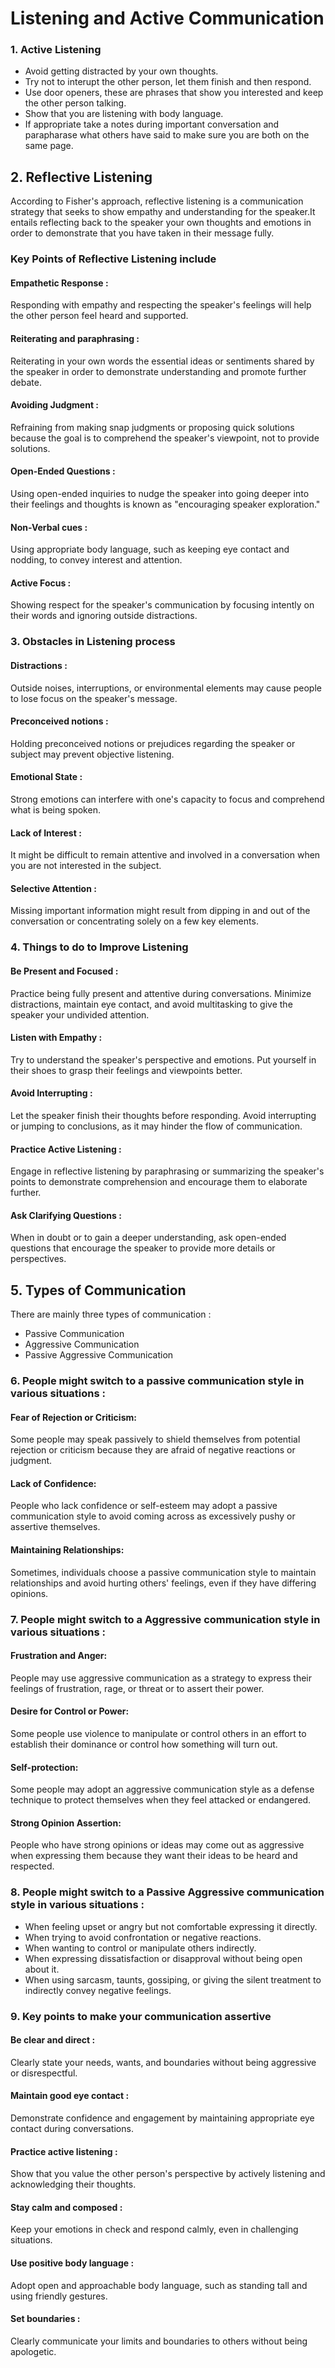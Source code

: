 
# Listening and Active Communication

### 1. Active Listening

* Avoid getting distracted by your own thoughts.
* Try not to interupt the other person, let them finish and then respond.
* Use door openers, these are phrases that show you interested and keep the other person talking.
* Show that you are listening with body language.
* If appropriate take a notes during important conversation and parapharase what others have said to make sure you are both on the same page.

## 2. Reflective Listening

According to Fisher's approach, reflective listening is a communication strategy that seeks to show empathy and understanding for the speaker.It entails reflecting back to the speaker your own thoughts and emotions in order to demonstrate that you have taken in their message fully.

### Key Points of Reflective Listening include

#### Empathetic Response : 
Responding with empathy and respecting the speaker's feelings will help the other person feel heard and supported.
#### Reiterating and paraphrasing :
Reiterating in your own words the essential ideas or sentiments shared by the speaker in order to demonstrate understanding and promote further debate.
#### Avoiding Judgment : 
Refraining from making snap judgments or proposing quick solutions because the goal is to comprehend the speaker's viewpoint, not to provide solutions.
#### Open-Ended Questions : 
Using open-ended inquiries to nudge the speaker into going deeper into their feelings and thoughts is known as "encouraging speaker exploration."
#### Non-Verbal cues : 
Using appropriate body language, such as keeping eye contact and nodding, to convey interest and attention.
#### Active Focus : 
Showing respect for the speaker's communication by focusing intently on their words and ignoring outside distractions.

### 3. Obstacles in Listening process

#### Distractions :
Outside noises, interruptions, or environmental elements may cause people to lose focus on the speaker's message.

#### Preconceived notions : 
Holding preconceived notions or prejudices regarding the speaker or subject may prevent objective listening.

#### Emotional State : 
Strong emotions can interfere with one's capacity to focus and comprehend what is being spoken.

#### Lack of Interest : 
It might be difficult to remain attentive and involved in a conversation when you are not interested in the subject.

#### Selective Attention : 
Missing important information might result from dipping in and out of the conversation or concentrating solely on a few key elements.

### 4. Things to do to Improve Listening

#### Be Present and Focused : 
Practice being fully present and attentive during conversations. Minimize distractions, maintain eye contact, and avoid multitasking to give the speaker your undivided attention.

#### Listen with Empathy : 
Try to understand the speaker's perspective and emotions. Put yourself in their shoes to grasp their feelings and viewpoints better.

#### Avoid Interrupting : 
Let the speaker finish their thoughts before responding. Avoid interrupting or jumping to conclusions, as it may hinder the flow of communication.

#### Practice Active Listening : 
Engage in reflective listening by paraphrasing or summarizing the speaker's points to demonstrate comprehension and encourage them to elaborate further.

#### Ask Clarifying Questions : 
When in doubt or to gain a deeper understanding, ask open-ended questions that encourage the speaker to provide more details or perspectives.

## 5. Types of Communication

There are mainly three types of communication :

* Passive Communication
* Aggressive Communication
* Passive Aggressive Communication

### 6. People might switch to a passive communication style in various situations :

#### Fear of Rejection or Criticism: 
Some people may speak passively to shield themselves from potential rejection or criticism because they are afraid of negative reactions or judgment.

#### Lack of Confidence: 
People who lack confidence or self-esteem may adopt a passive communication style to avoid coming across as excessively pushy or assertive themselves.

#### Maintaining Relationships: 
Sometimes, individuals choose a passive communication style to maintain relationships and avoid hurting others' feelings, even if they have differing opinions.

### 7. People might switch to a Aggressive communication style in various situations :

#### Frustration and Anger: 
People may use aggressive communication as a strategy to express their feelings of frustration, rage, or threat or to assert their power.

#### Desire for Control or Power: 
Some people use violence to manipulate or control others in an effort to establish their dominance or control how something will turn out.

#### Self-protection: 
Some people may adopt an aggressive communication style as a defense technique to protect themselves when they feel attacked or endangered.

#### Strong Opinion Assertion: 
People who have strong opinions or ideas may come out as aggressive when expressing them because they want their ideas to be heard and respected.

### 8. People might switch to a Passive Aggressive communication style in various situations :

* When feeling upset or angry but not comfortable expressing it directly.
* When trying to avoid confrontation or negative reactions.
* When wanting to control or manipulate others indirectly.
* When expressing dissatisfaction or disapproval without being open about it.
* When using sarcasm, taunts, gossiping, or giving the silent treatment to indirectly convey negative feelings.

### 9. Key points to make your communication assertive 

#### Be clear and direct : 
Clearly state your needs, wants, and boundaries without being aggressive or disrespectful.
#### Maintain good eye contact :
Demonstrate confidence and engagement by maintaining appropriate eye contact during conversations.
#### Practice active listening : 
Show that you value the other person's perspective by actively listening and acknowledging their thoughts.
#### Stay calm and composed : 
Keep your emotions in check and respond calmly, even in challenging situations.
#### Use positive body language : 
Adopt open and approachable body language, such as standing tall and using friendly gestures.
#### Set boundaries : 
Clearly communicate your limits and boundaries to others without being apologetic.